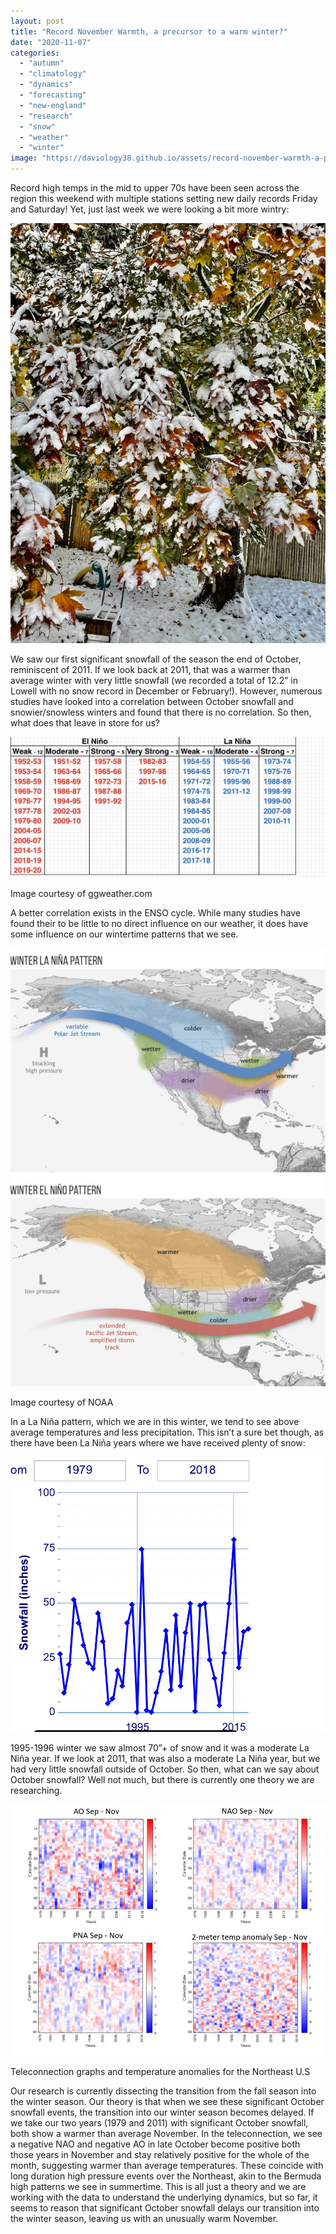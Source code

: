 ```yaml
---
layout: post
title: "Record November Warmth, a precursor to a warm winter?"
date: "2020-11-07"
categories: 
  - "autumn"
  - "climatology"
  - "dynamics"
  - "forecasting"
  - "new-england"
  - "research"
  - "snow"
  - "weather"
  - "winter"
image: "https://daviology38.github.io/assets/record-november-warmth-a-precursor-to-a-warm-winter/images/B22B3A50-4468-41E2-AC24-DB17AB060C63.jpeg"
---
```



Record high temps in the mid to upper 70s have been seen across the region this weekend with multiple stations setting new daily records Friday and Saturday! Yet, just last week we were looking a bit more wintry:

![](/assets/record-november-warmth-a-precursor-to-a-warm-winter/images/B22B3A50-4468-41E2-AC24-DB17AB060C63.jpeg)

We saw our first significant snowfall of the season the end of October, reminiscent of 2011. If we look back at 2011, that was a warmer than average winter with very little snowfall (we recorded a total of 12.2” in Lowell with no snow record in December or February!). However, numerous studies have looked into a correlation between October snowfall and snowier/snowless winters and found that there is no correlation. So then, what does that leave in store for us?  

![](/assets/record-november-warmth-a-precursor-to-a-warm-winter/images/D03ADFE8-F677-460F-9CB3-D297EE1BA40A.jpeg)

Image courtesy of ggweather.com

A better correlation exists in the ENSO cycle. While many studies have found their to be little to no direct influence on our weather, it does have some influence on our wintertime patterns that we see.  

![](/assets/record-november-warmth-a-precursor-to-a-warm-winter/images/2D61AF9C-9AC9-4273-8883-C3876650D95B.jpeg)

Image courtesy of NOAA

In a La Niña pattern, which we are in this winter, we tend to see above average temperatures and less precipitation. This isn’t a sure bet though, as there have been La Niña years where we have received plenty of snow:

![](/assets/record-november-warmth-a-precursor-to-a-warm-winter/images/D73EE65A-AC60-4520-9253-F181DE4EFB6B.jpeg)

1995-1996 winter we saw almost 70”+ of snow and it was a moderate La Niña year. If we look at 2011, that was also a moderate La Niña year, but we had very little snowfall outside of October. So then, what can we say about October snowfall? Well not much, but there is currently one theory we are researching.

![](/assets/record-november-warmth-a-precursor-to-a-warm-winter/images/1243BE3E-A03C-44D1-92B8-C5C5779DE2F0.jpeg)

Teleconnection graphs and temperature anomalies for the Northeast U.S

Our research is currently dissecting the transition from the fall season into the winter season. Our theory is that when we see these significant October snowfall events, the transition into our winter season becomes delayed. If we take our two years (1979 and 2011) with significant October snowfall, both show a warmer than average November. In the teleconnection, we see a negative NAO and negative AO in late October become positive both those years in November and stay relatively positive for the whole of the month, suggesting warmer than average temperatures. These coincide with long duration high pressure events over the Northeast, akin to the Bermuda high patterns we see in summertime. This is all just a theory and we are working with the data to understand the underlying dynamics, but so far, it seems to reason that significant October snowfall delays our transition into the winter season, leaving us with an unusually warm November.
